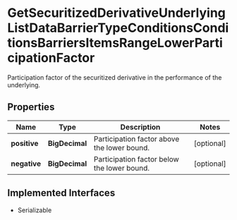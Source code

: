 

# GetSecuritizedDerivativeUnderlyingListDataBarrierTypeConditionsConditionsBarriersItemsRangeLowerParticipationFactor

Participation factor of the securitized derivative in the performance of the underlying.

## Properties

Name | Type | Description | Notes
------------ | ------------- | ------------- | -------------
**positive** | **BigDecimal** | Participation factor above the lower bound. |  [optional]
**negative** | **BigDecimal** | Participation factor below the lower bound. |  [optional]


## Implemented Interfaces

* Serializable


